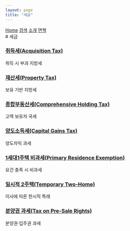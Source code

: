 ```yaml
---
layout: page
title: "세금"
---
```


<link rel="stylesheet" href="{{ site.baseurl }}/assets/style.css">
<div class="nav">
  <a href="{{ site.baseurl }}/">Home</a>
  <a href="{{ site.baseurl }}/search.html">검색</a>
  <a href="{{ site.baseurl }}/about.html">소개</a>
  <a href="{{ site.baseurl }}/disclaimer.html">면책</a>
</div>
# 세금
<div><h3><a href='{{ site.baseurl }}/terms/acquisitiontax.html'>취득세(Acquisition Tax)</a></h3><div class='small'>취득 시 부과 지방세</div></div><div><h3><a href='{{ site.baseurl }}/terms/propertytax.html'>재산세(Property Tax)</a></h3><div class='small'>보유 기반 지방세</div></div><div><h3><a href='{{ site.baseurl }}/terms/comprehensiveholdingtax.html'>종합부동산세(Comprehensive Holding Tax)</a></h3><div class='small'>고액 보유자 국세</div></div><div><h3><a href='{{ site.baseurl }}/terms/capitalgainstax.html'>양도소득세(Capital Gains Tax)</a></h3><div class='small'>양도차익 과세</div></div><div><h3><a href='{{ site.baseurl }}/terms/primaryresidenceexemption.html'>1세대1주택 비과세(Primary Residence Exemption)</a></h3><div class='small'>요건 충족 시 비과세</div></div><div><h3><a href='{{ site.baseurl }}/terms/temporarytwo-home.html'>일시적 2주택(Temporary Two-Home)</a></h3><div class='small'>이사에 따른 한시적 특례</div></div><div><h3><a href='{{ site.baseurl }}/terms/taxonpre-salerights.html'>분양권 과세(Tax on Pre-Sale Rights)</a></h3><div class='small'>분양권·입주권 과세</div></div>
